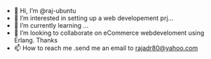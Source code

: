 - 👋 Hi, I’m @raj-ubuntu
- 👀 I’m interested in setting up a web developement prj...
- 🌱 I’m currently learning ...
- 💞️ I’m looking to collaborate on eCommerce webdeveloment using Erlang. Thanks
- 📫 How to reach me .send me an email to rajadr80@yahoo.com 
<!---I created this account on sep28, 2021
raj-ubuntu/raj-ubuntu is a ✨ special ✨ repository because its `README.md` (this file) appears on your GitHub profile.
You can click the Preview link to take a look at your changes.
--->
